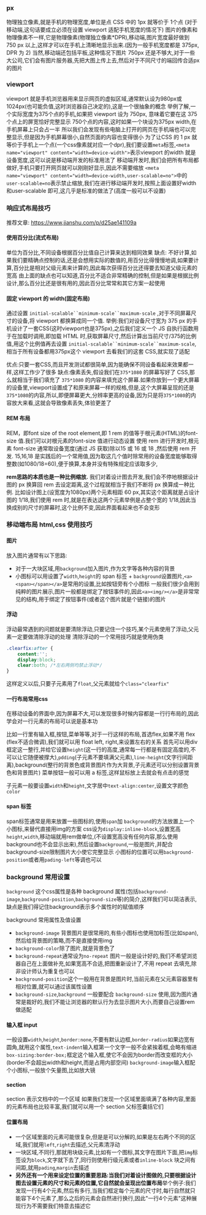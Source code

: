 ### px
物理独立像素,就是手机的物理宽度,单位是点
CSS 中的 1px 就等价于 1个点 (对于移动端,这句话要成立必须在设置 viewport 适配手机宽度的情况下)
图片的像素和物理像素不一样,它是物理像素(物理独立像素*DPR),移动端,图片宽度最好做到 750 px 以上,这样才可以在手机上清晰地显示出来.(因为一般手机宽度都是 375px, DPR 为 2)
当然,移动端还包括平板,这种情况下图片 750px 还是不够大,对于一些大公司,它们会有图片服务器,先把大图上传上去,然后对于不同尺寸的端回传合适px的图片

### viewport
viewport 就是手机浏览器用来显示网页的虚拟区域,通常默认设为980px或1024px(也可能负值,这时浏览器自己决定的),这是一个很抽象的概念
举例了解,一个实际宽度为375个点的手机,如果把 viewport 设为 750px, 意味着它要在这 375 个点上的屏宽恰好完整显示 750个点的内容,这时如果一个块设为375px width,在手机屏幕上只会占一半
所以我们会发现有些电脑上打开的网页在手机端也可以完整显示,但是因为手机屏幕很小,自然页面的内容也变得很小
为了让CSS 的 1 px 就等价于手机上一个点(一个css像素就对应一个dpr),我们要设置`meta`标签,`<meta name="viewport" content="width=device-width">`表示viewport 的width 就是设备宽度,这可以说是移动端开发的标准用法了
移动端开发时,我们会把所有布局都做好,手机只要打开网页就可以刚刚好显示,因此不需要缩放
`<meta name="viewport" content="width=device-width,user-scalable=no">`中的`user-scalable=no`表示禁止缩放,我们在进行移动端开发时,按照上面设置好width和user-scalable 即可,这几乎是标准的做法了(高度一般可以不设置)

### 响应式布局技巧
推荐文章: https://www.jianshu.com/p/d25ae141109a

#### 使用百分比(流式布局)
单位为百分比,不同设备根据百分比值自己计算来达到相同效果
缺点:
不好计算,如果我们要精确点控制的话,还是会想用实际的数值的,用百分比得慢慢地调,如果要计算,百分比是相对父级元素来计算的,因此每次获得百分比还得要去知道父级元素的宽高
由上面的缺点也可以知道,百分比不适合非常精确的控制,但是如果是根据比例设计,那么百分比还是很有用的,因此百分比常常和其它方案一起使用
#### 固定 viewport 的 width(固定布局)
通过设置 `initial-scalable``minimum-scale``maximum-scale` ,对于不同屏幕尺寸的设备,将 viewport 都换算成同一个值.
举例:我们对设备尺寸宽为 375 px 的手机设计了一套CSS(这时viewport也是375px),之后我们定义一个 JS 自执行函数用于在加载时调用,即加载 HTML 时,获取屏幕尺寸,然后计算出当前尺寸/375的比例值,用这个比例值再去设置 `initial-scalable``minimum-scale``maximum-scale`,相当于所有设备都用375px这个 viewport 去看我们的这套 CSS,就实现了适配

优点:只要一套CSS,而且开发测试都很简单,因为能确保不同设备看起来效果都一样,这样工作少了很多
缺点:像素丢失,假设我们在`375*1080` 的屏幕写好了 CSS,那么就相当于我们填充了 `375*1080` 的内容来填充这个屏幕.如果你放到一个更大屏幕的设备里,viewport设置成了和原来屏幕一样的规格,但是,这个大屏幕呈现的还是`375*1080`的内容,所以,即便屏幕更大,分辨率更高的设备,因为只是将`375*1080`的内容放大来看,这就会导致像素丢失,体验更差了

#### REM 布局
REM，即font size of the root element,即 1 rem 的值等于根元素(HTML)的font-size 值.我们可以对根元素的font-size 值进行动态设置
使用 rem 进行开发时,根元素 font-size 通常取设备宽度(通过 JS 获取)除以15 或 16 或 18 ,然后使用 rem 开发. 15,16,18 是实践后的一个常用值,因为取这几个值时除常用的设备宽度能够取得整数(如1080/18=60),便于换算,本身并没有特殊规定应该取多少,

**rem思路的本质也是一种比例缩放.** 我们对着设计图去开发,我们会不停地根据设计图的 px 换算回 rem 去设定距离,这个过程就相当于我们不断将 px 换算成一种比例. 比如设计图上(设宽度为1080px)两个元素相距 60 px,其实这个距离就是占设计图的 1/18,我们使用 rem 时,就是在表达这两个元素举例是占整个宽的 1/18,因此当换成别的尺寸的屏幕时,这个比例不变,因此界面看起来也不会变形

### 移动端布局 html,css 使用技巧
#### 图片
放入图片通常有以下思路:
* 对于一大块区域,用`background`加入图片,作为文字等各种内容的背景
* 小图标可以用设置了`width`,`height`的 span 标签 + `background`设置图片,`<a><span></span></a>`是常用的设置,比如按钮旁有个小图标
一般我们很少会用到纯粹的图片展示,图片一般都是绑定了按钮事件的,因此`<a><img/></a>`是非常常见的结构,用于绑定了按钮事件(或者这个图片就是个链接)的图片

#### 浮动
浮动最常遇到的问题就是要清除浮动,只要记住一个技巧,某个元素使用了浮动,父元素一定要做清除浮动的处理
清除浮动的一个常用技巧就是使用伪类
```css
.clearfix:after {
    content:'';
    display:block;
    clear:both; /*左右两侧均禁止浮动*/
}
```
这样定义以后,只要子元素用了`float`,父元素就给个`class="clearfix"`

#### 一行布局常用css
在移动设备的界面中,因为屏幕不大,可以发现很多时候内容都是一行行布局的,因此学会对一行元素的布局可以说是基本功

比如一行里有输入框,按钮,菜单等等,对于一行这样的布局,首选flex,如果不用 flex (flex不适合微调),我们就可以用 float left, right,来设置左右的关系
首先可以用div框定这一整行,并给它设置`height`(这一行的高度,通常每一行都是有固定高度的,不可以让它随便被撑大),`pdding`(子元素不要填满父元素),`line-height`(文字行间距离),background(整行的背景色或背景图片作为大背景,子元素还可以分别设置背景色和背景图片)
菜单按钮一般可以用 a 标签,这样鼠标放上去就会有点击的感觉

子元素一般要设置`width`和`height`,文字居中`text-align:center`,设置文字颜色`color`
#### span 标签
span标签通常是用来放置一些图标的,使用`span`加 `background`的方法放置上一个小图标,来替代直接用img的方案
css设为`display:inline-block`,设置宽高`height`,`width`,移动端就用rem做单位,(不设置宽高没有任何内容,那么使用background也不会显示出来),然后设置`background`,一般是图片,并配合 background-size限制图片大小使它完整显示
小图标的位置可以用`background-position`或者用`pading-left`等调也可以

### background 常用设置
`background` 这个css属性是各种 background 属性(包括`background-image`,`background-position`,`background-size`等)的简介,这样我们可以简洁表示,缺点是我们得记住background表示多个属性时的赋值顺序

background 常用属性及值设置
* `background-image` 背景图片是很常用的,有些小图标也使用加标签(比如span),然后给背景图的策略,而不是直接使用img
* `background-color`除了图片,就是背景色了
* `background-repeat`通常设为`no-repeat` 图片一般是设计好的,我们不希望浏览器自己在上面做补充,如果宽高不合适,把图重新设计了,不用 repeat 去填充,除非设计师认为重复也可以
* `background-position`这个一般用在背景是图片时,当前元素在父元素容器里有相对位置,就可以通过该属性设置
* `background-size`,`background` 一般要配合 `background-size` 使用,因为图片通常是裁好的,我们不能让浏览器的默认行为去显示图片大小,而要自己设置rem做适配

#### 输入框 input
一般设置`width`,`height`,`border:none`,不要有默认边框,`border-radius`如果边宽有圆角,就用这个属性,`text-indent`输入框第一个文字一般不会紧挨着框,会略有缩进
`box-sizing:border-box;`框定这个输入框,使它不会因为border而改变框的大小(border不会超出width和height,而是占用内部空间)
`background-image`输入框配个小图标,一般放个矢量图,比如放大镜

#### section
section 表示文档中的一个区域
如果我们发现一个区域里面填满了各种内容,里面的元素布局也比较丰富,我们就可以用一个 section 父标签囊括它们

#### 位置布局
* 一个区域里面的元素可能很复杂,但是是可以分解的,如果是左右两个不同的区域,我们就用`left`,`right`去描述,父元素清浮动
* 一块区域,不同行,那就用块级元素,比如有一个图标,其文字在图片下面,把`img`标签设为`block`,文字就下去了,同行则使用行级元素或者`inline-block`
块之间有间距,就用`pading`,`margin`去描述
* **另外还有一个用来设定位置的重要思路:当我们对着设计图做的,只要根据设计图去设置元素的尺寸和元素的位置,它自然就会呈现出位置布局**举个例子:我们发现一行有4个元素,然后有多行,当我们框定每个元素的尺寸时,每行自然就只能容下4个元素了,那么之后的元素会自然进行换行,因此"一行4个元素"这种展现行为不需要我们特意去描述它
